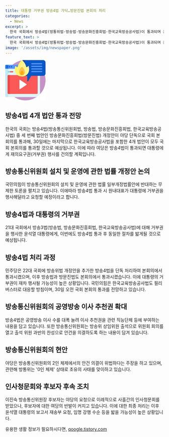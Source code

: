 ```yaml
---
title: 대통령 거부권 방송4법 가닥…방문진법 본회의 처리
categories:
  - News
excerpt: >
  한국 국회에서 방송4법(방통위법·방송법·방송문화진흥회법·한국교육방송공사법)이 통과되며 논란이 이어지고 있다. 여당은 이를 통해 대통령에게 거부권 행사를 건의할 예정이며, 야당은 필리버스터로 저지하려는 계획이다. 법안 내용은 공영방송 이사 수 확대와 방통위 운영에 관한 내용을 담고 있으며, 이에 따른 갈등이 지속되고 있다. 이에 대한 야당과 여당의 입장 차이로 녹록지는 상황이 지속되고 있으며, 후보자 인사청문에 대한 논란으로 정치적 갈등이 고조되고 있다. 함정과 강요로 인한 후보자 인신공격 등으로 야당과 여당 간 갈등이 심화되고 있다.
feature_text: >
  한국 국회에서 방송4법(방통위법·방송법·방송문화진흥회법·한국교육방송공사법)이 통과되며 논란이 이어지고 있다. 여당은 이를 통해 대통령에게 거부권 행사를 건의할 예정이며, 야당은 필리버스터로 저지하려는 계획이다. 법안 내용은 공영방송 이사 수 확대와 방통위 운영에 관한 내용을 담고 있으며, 이에 따른 갈등이 지속되고 있다. 이에 대한 야당과 여당의 입장 차이로 녹록지는 상황이 지속되고 있으며, 후보자 인사청문에 대한 논란으로 정치적 갈등이 고조되고 있다. 함정과 강요로 인한 후보자 인신공격 등으로 야당과 여당 간 갈등이 심화되고 있다.
image: '/assets/img/newspaper.png'
---
```


<p><img src="/assets/img/news.png" alt="rentncar 속보" /></p>

<h2 data-ke-size="size26">방송4법 4개 법안 통과 전망</h2>

<p data-ke-size="size16">한국의 국회는 방송4법(방송통신위원회법, 방송법, 방송문화진흥회법, 한국교육방송공사법) 중 세 번째 법안인 방송문화진흥회법(방문진법) 개정안이 야당 단독으로 국회 본회의를 통과해, 30일에는 마지막으로 한국교육방송공사법을 포함한 4개 법안이 모두 국회 본회의를 통과할 것으로 예상됩니다. 이에 따라 여당은 방송4법이 통과되면 대통령에게 재의요구권(거부권) 행사를 건의할 계획입니다.</p>

<h2 data-ke-size="size26">방송통신위원회 설치 및 운영에 관한 법률 개정안 논의</h2>

<p data-ke-size="size16">국민의힘이 방송통신위원회의 설치 및 운영에 관한 법률 일부개정법률안에 반대하는 무제한 토론을 펼치고 있습니다. 이에따라 방송4법 통과 시 원내대표가 대통령에 거부권을 행사해달라고 요청할 예정이라고 합니다.</p>

<h2 data-ke-size="size26">방송4법과 대통령의 거부권</h2>

<p data-ke-size="size16">21대 국회에서 방송3법(방송법, 방송문화진흥회법, 한국교육방송공사법)에 대해 거부권을 행사한 윤석열 대통령에게, 이번에도 방송4법 통과 후 동일한 절차를 밟게될 것으로 예상됩니다.</p>

<h2 data-ke-size="size26">방송4법 처리 과정</h2>

<p data-ke-size="size16">민주당은 22대 국회에 방송위법 개정안을 추가한 방송4법을 단독 처리하여 본회의에서 통과시켰으며, 이후 방송법과 방문진법도 본회의에서 통과시켰습니다. 이에 대통령의 거부권이 재차 행사될 가능성이 높은 상황입니다. 국민의힘은 한국교육방송공사법도 필리버스터로 대응할 방침이며, 30일 오전 국회 본회의 통과를 전망하고 있습니다.</p>

<h2 data-ke-size="size26">방송통신위원회의 공영방송 이사 추천권 확대</h2>

<p data-ke-size="size16">방송4법은 공영방송 이사 수를 대폭 늘려 이사 추천권을 관련 직능단체 등에 부여하는 내용을 담고 있습니다. 또한 방송통신위원회는 방송위 상임위원 출석으로 위원회 회의를 열고 출석 위원 과반의 찬성으로 안건을 의결하도록 하는 내용이 담겨 있습니다.</p>

<h2 data-ke-size="size26">방송통신위원회의 현안</h2>

<p data-ke-size="size16">야당은 방송통신위원회의 2인 체제에서의 안건 의결이 위법하다는 주장을 하고 있으며, 관련해 방통위는 '0인 체제' 상태로 초유의 사태를 맞이하고 있습니다.</p>

<h2 data-ke-size="size26">인사청문회와 후보자 후속 조치</h2>

<p data-ke-size="size16">이진숙 방송통신위원장 후보자는 야당의 요청으로 이례적으로 사흘간의 인사청문회를 받았으나, 후보자에 대한 여당의 반발이 커지고 있습니다. 이에 대한 최종 처리는 이후 윤석열 대통령의 보고서 재송부 요청, 임명 강행 수순 등을 밟을 가능성이 높은 상황입니다.</p>
유용한 생활 정보가 필요하시다면, <a href="https://qoogle.tistory.com" rel="dofollow">qoogle.tistory.com</a>


